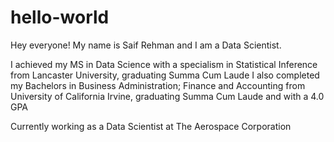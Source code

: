 # hello-world

Hey everyone! My name is Saif Rehman and I am a Data Scientist. 

I achieved my MS in Data Science with a specialism in Statistical Inference from Lancaster University, graduating Summa Cum Laude
I also completed my Bachelors in Business Administration; Finance and Accounting from University of California Irvine, graduating Summa Cum Laude and with a 4.0 GPA 

Currently working as a Data Scientist at The Aerospace Corporation

